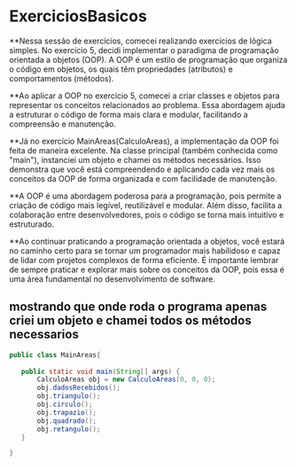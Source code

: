 # ExerciciosBasicos
**Nessa sessão de exercícios, comecei realizando exercícios de lógica simples. 
No exercício 5, decidi implementar o paradigma de programação orientada 
a objetos (OOP). A OOP é um estilo de programação que organiza o código 
em objetos, os quais têm propriedades (atributos) e comportamentos (métodos).

**Ao aplicar a OOP no exercício 5, comecei a criar classes e objetos para 
representar os conceitos relacionados ao problema. Essa abordagem ajuda 
a estruturar o código de forma mais clara e modular, facilitando a
compreensão e manutenção.

**Já no exercício MainAreas(CalculoAreas), a implementação da OOP foi feita de maneira excelente. 
Na classe principal (também conhecida como "main"), instanciei um objeto e 
chamei os métodos necessários. Isso demonstra que você está compreendendo 
e aplicando cada vez mais os conceitos da OOP de forma organizada e com 
facilidade de manutenção.

**A OOP é uma abordagem poderosa para a programação, pois permite a criação 
de código mais legível, reutilizável e modular. Além disso, facilita a colaboração 
entre desenvolvedores, pois o código se torna mais intuitivo e estruturado.

**Ao continuar praticando a programação orientada a objetos, você estará no 
caminho certo para se tornar um programador mais habilidoso e capaz de lidar
 com projetos complexos de forma eficiente. É importante lembrar de sempre 
 praticar e explorar mais sobre os conceitos da OOP, pois essa é uma área 
 fundamental no desenvolvimento de software.
 
 ## mostrando que onde roda o programa apenas criei um objeto e chamei todos os métodos necessarios
 ```java
 public class MainAreas{
	
	public static void main(String[] args) {			
		CalculoAreas obj = new CalculoAreas(0, 0, 0);
		obj.dadosRecebidos();
		obj.triangulo();
		obj.circulo();
		obj.trapazio();
		obj.quadrado();
		obj.retangulo();	
	}

} 
```
